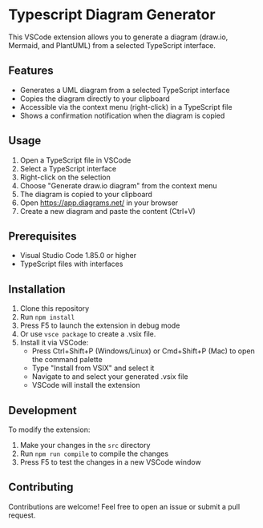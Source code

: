 # Typescript Diagram Generator

This VSCode extension allows you to generate a diagram (draw.io, Mermaid, and PlantUML) from a selected TypeScript interface.

## Features

- Generates a UML diagram from a selected TypeScript interface
- Copies the diagram directly to your clipboard
- Accessible via the context menu (right-click) in a TypeScript file
- Shows a confirmation notification when the diagram is copied

## Usage

1. Open a TypeScript file in VSCode
2. Select a TypeScript interface
3. Right-click on the selection
4. Choose "Generate draw.io diagram" from the context menu
5. The diagram is copied to your clipboard
6. Open https://app.diagrams.net/ in your browser
7. Create a new diagram and paste the content (Ctrl+V)

## Prerequisites

- Visual Studio Code 1.85.0 or higher
- TypeScript files with interfaces

## Installation

1. Clone this repository
2. Run `npm install`
3. Press F5 to launch the extension in debug mode
4. Or use `vsce package` to create a .vsix file.
5. Install it via VSCode:
    * Press Ctrl+Shift+P (Windows/Linux) or Cmd+Shift+P (Mac) to open the command palette
    * Type "Install from VSIX" and select it
    * Navigate to and select your generated .vsix file
    * VSCode will install the extension

## Development

To modify the extension:

1. Make your changes in the `src` directory
2. Run `npm run compile` to compile the changes
3. Press F5 to test the changes in a new VSCode window

## Contributing

Contributions are welcome! Feel free to open an issue or submit a pull request. 